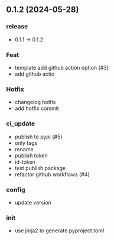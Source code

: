## 0.1.2 (2024-05-28)

### release

- 0.1.1 → 0.1.2

### Feat

- template add github action option (#3)
- add github actio

### Hotfix

- changelog hotfix
- add hotfix commit

### ci_update

- publish to pypi (#5)
- only tags
- rename
- publish token
- id-token
- test publish package
- refactor github workflows (#4)

### config

- update version

### init

- use jinja2 to generate pyproject.toml
